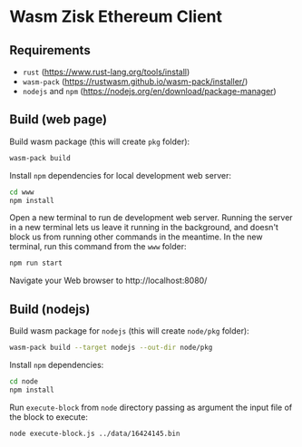 # Wasm Zisk Ethereum Client

## Requirements

- `rust` (https://www.rust-lang.org/tools/install)
- `wasm-pack` (https://rustwasm.github.io/wasm-pack/installer/)
- `nodejs` and `npm` (https://nodejs.org/en/download/package-manager)

## Build (web page)
Build wasm package (this will create `pkg` folder):
```bash
wasm-pack build
```

Install `npm` dependencies for local development web server:
```bash
cd www
npm install
```

Open a new terminal to run de development web server. Running the server in a new terminal lets us leave it running in the background, and doesn't block us from running other commands in the meantime. In the new terminal, run this command from the `www` folder:

```bash
npm run start
```

Navigate your Web browser to http://localhost:8080/ 

## Build (nodejs)
Build wasm package for `nodejs` (this will create `node/pkg` folder):
```bash
wasm-pack build --target nodejs --out-dir node/pkg
```

Install `npm` dependencies:
```bash
cd node
npm install
```

Run `execute-block` from `node` directory passing as argument the input file of the block to execute:
```bash
node execute-block.js ../data/16424145.bin
```
